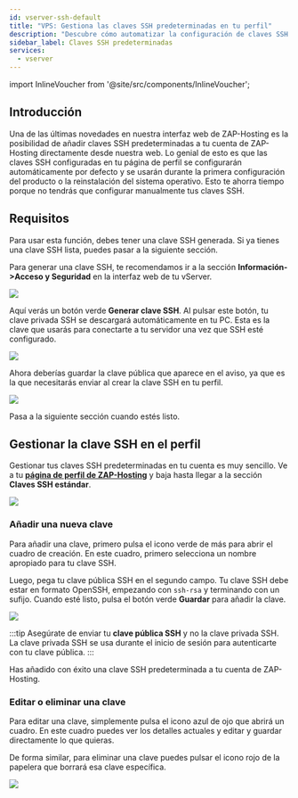 ```yaml
---
id: vserver-ssh-default
title: "VPS: Gestiona las claves SSH predeterminadas en tu perfil"
description: "Descubre cómo automatizar la configuración de claves SSH para un acceso más rápido al servidor y una instalación de productos más fluida con ZAP-Hosting → Aprende más ahora"
sidebar_label: Claves SSH predeterminadas
services:
  - vserver
---
```


import InlineVoucher from '@site/src/components/InlineVoucher';

## Introducción
Una de las últimas novedades en nuestra interfaz web de ZAP-Hosting es la posibilidad de añadir claves SSH predeterminadas a tu cuenta de ZAP-Hosting directamente desde nuestra web. Lo genial de esto es que las claves SSH configuradas en tu página de perfil se configurarán automáticamente por defecto y se usarán durante la primera configuración del producto o la reinstalación del sistema operativo. Esto te ahorra tiempo porque no tendrás que configurar manualmente tus claves SSH.

<InlineVoucher />

## Requisitos
Para usar esta función, debes tener una clave SSH generada. Si ya tienes una clave SSH lista, puedes pasar a la siguiente sección.

Para generar una clave SSH, te recomendamos ir a la sección **Información->Acceso y Seguridad** en la interfaz web de tu vServer.

![](https://screensaver01.zap-hosting.com/index.php/s/N9FxTpdfibwCWSD/preview)

Aquí verás un botón verde **Generar clave SSH**. Al pulsar este botón, tu clave privada SSH se descargará automáticamente en tu PC. Esta es la clave que usarás para conectarte a tu servidor una vez que SSH esté configurado.

![](https://screensaver01.zap-hosting.com/index.php/s/tdYfxJYNBFC2R9k/preview)

Ahora deberías guardar la clave pública que aparece en el aviso, ya que es la que necesitarás enviar al crear la clave SSH en tu perfil.

![](https://screensaver01.zap-hosting.com/index.php/s/Tc9MEGamAC9dDF3/preview)

Pasa a la siguiente sección cuando estés listo.

## Gestionar la clave SSH en el perfil
Gestionar tus claves SSH predeterminadas en tu cuenta es muy sencillo. Ve a tu **[página de perfil de ZAP-Hosting](https://zap-hosting.com/en/customer/home/profile/)** y baja hasta llegar a la sección **Claves SSH estándar**.

![](https://screensaver01.zap-hosting.com/index.php/s/QzefcYZWPGz3rJr/preview)

### Añadir una nueva clave
Para añadir una clave, primero pulsa el icono verde de más para abrir el cuadro de creación. En este cuadro, primero selecciona un nombre apropiado para tu clave SSH.

Luego, pega tu clave pública SSH en el segundo campo. Tu clave SSH debe estar en formato OpenSSH, empezando con `ssh-rsa` y terminando con un sufijo. Cuando esté listo, pulsa el botón verde **Guardar** para añadir la clave.

![](https://screensaver01.zap-hosting.com/index.php/s/CBTcDSiBLfNYi2R/preview)

:::tip
Asegúrate de enviar tu **clave pública SSH** y no la clave privada SSH. La clave privada SSH se usa durante el inicio de sesión para autenticarte con tu clave pública.
:::

Has añadido con éxito una clave SSH predeterminada a tu cuenta de ZAP-Hosting.

### Editar o eliminar una clave
Para editar una clave, simplemente pulsa el icono azul de ojo que abrirá un cuadro. En este cuadro puedes ver los detalles actuales y editar y guardar directamente lo que quieras.

De forma similar, para eliminar una clave puedes pulsar el icono rojo de la papelera que borrará esa clave específica.

![](https://screensaver01.zap-hosting.com/index.php/s/56mPcDswpZBaHms/preview)

<InlineVoucher />
